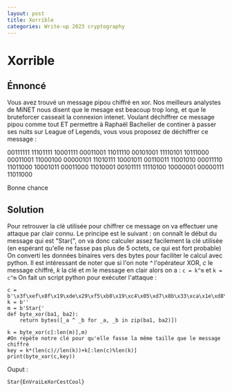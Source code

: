 ```yaml
---
layout: post
title: Xorrible 
categories: Write-up 2023 cryptography
---
```

# Xorrible
## Énnoncé
Vous avez trouvé un message pipou chiffré en xor. Nos meilleurs analystes de MiNET nous disent que le mesage est beacoup trop long, et que le bruteforcer casseait la connexion intenet. Voulant déchiffrer ce message pipou comme tout ET permettre à Raphaël Bachelier de continer à passer ses nuits sur League of Legends, vous vous proposez de déchiffrer ce message :

00111111 11101111 10001111 00011001 11011110 00101001 11110101 10111000 00011001 11000100 00000101 11010111 10001011 00110011 11001010 00011110 11011000 10001011 00011000 11010001 00101111 11110100 10000001 00000111 11011000

Bonne chance
## Solution
Pour retrouver la clé utilisée pour chiffrer ce message on va effectuer une attaque par clair connu.
Le principe est le suivant : on connaît le début du message qui est "Star{", on va donc calculer assez facilement la clé utilisée (en espérant qu'elle ne fasse pas plus de 5 octets, ce qui est fort probable)
On converti les données binaires vers des bytes pour faciliter le calcul avec python.
Il est intéressant de noter que si l'on note *^* l'opérateur XOR, *c* le message chiffré, *k* la clé et *m* le message en clair alors on a :
`c = k^m` et `k = c^m`
On fait un script python pour exécuter l'attaque :
```python3
c = b'\x3f\xef\x8f\x19\xde\x29\xf5\xb8\x19\xc4\x05\xd7\x8b\x33\xca\x1e\xd8\x8b\x18\xd1\x2f\xf4\x81\x07\xd8'
k = b''
m = b'Star{'
def byte_xor(ba1, ba2):
    return bytes([_a ^ _b for _a, _b in zip(ba1, ba2)])

k = byte_xor(c[:len(m)],m)
#On répète notre clé pour qu'elle fasse la même taille que le message chiffré
key = k*(len(c)//len(k))+k[:len(c)%len(k)]
print(byte_xor(c,key))
```
Ouput :
```
Star{EnVraiLeXorCestCool}
```